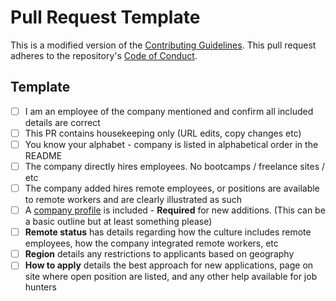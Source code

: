 # Pull Request Template

This is a modified version of the [Contributing Guidelines](/src/jobs/contributing-guidelines.md). This pull request adheres to the repository's [Code of Conduct](/CodeOfConduct.md).

## Template

- [ ] I am an employee of the company mentioned and confirm all included details are correct
- [ ] This PR contains housekeeping only (URL edits, copy changes etc)
- [ ] You know your alphabet - company is listed in alphabetical order in the README
- [ ] The company directly hires employees. No bootcamps / freelance sites / etc
- [ ] The company added hires remote employees, or positions are available to remote workers and are clearly illustrated as such
- [ ] A [company profile](/src/jobs/company-profiles/example.md) is included - __Required__ for new additions. (This can be a basic outline but at least something please)
- [ ] __Remote status__ has details regarding how the culture includes remote employees, how the company integrated remote workers, etc
- [ ] __Region__ details any restrictions to applicants based on geography
- [ ] __How to apply__ details the best approach for new applications, page on site where open position are listed, and any other help available for job hunters
